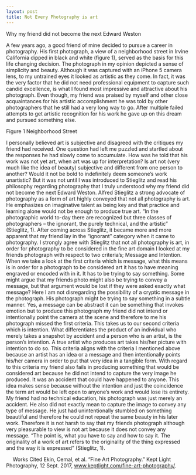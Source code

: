 ```yaml
---
layout: post
title: Not Every Photography is art 
---
```

Why my friend did not become the next Edward Weston

A few years ago, a good friend of mine decided to pursue a career in photography. His first photograph, a view of a neighborhood street in Irvine California dipped in black and white (figure 1), served as the basis for this life changing decision. The photograph in my opinion depicted a sense of simplicity and beauty. Although it was captured with an iPhone 5 camera lens, to my untrained eyes it looked as artistic as they come. In fact, it was the very factor that he did not need professional equipment to capture such candid excellence, is what I found most impressive and attractive about his photograph. Even though, my friend was praised by myself and other close acquaintances for his artistic accomplishment he was told by other photographers that he still had a very long way to go. After multiple failed attempts to get artistic recognition for his work he gave up on this dream and pursued something else.

 
Figure 1 Neighborhood Street

 I personally believed art is subjective and disagreed with the critiques my friend had received. One question had left me puzzled and startled about the responses he had slowly come to accumulate. How was he told that his work was not yet art, when art was up for interpretation? Is art not (very much like the idea of beauty) subjective and different from one person to another? Would it not be bold to indefinitely deem someone’s work unartistic? But it was not until I was introduced to Stieglitz and read his philosophy regarding photography that I truly understood why my friend did not become the next Edward Weston.
Alfred Stieglitz a strong advocate of photography as a form of art highly conveyed that not all photography is art. He emphasizes on imaginative talent as being key and that practice and learning alone would not be enough to produce true art. “In the photographic world to-day there are recognized but three classes of photographers – the ignorant, the purely technical, and the artistic” (Stieglitz, 1). After coming across Stieglitz, it became more and more apparent that my friend lay in the “ignorant” category when it came to photography. I strongly agree with Stieglitz that not all photography is art, in order for photography to be considered in the fine art domain I looked at my friends photograph with respect to two criteria’s; Message and Intention.
When we take a look at the first criteria which is message, what this means is in order for a photograph to be considered art it has to have meaning engraved or encoded with in it. It has to be trying to say something. Some might argue that my friends photo might also be trying to convey a message, but that argument would be lost if they were asked exactly what message? Here I am not disregarding the possibility of a cryptic message in the photograph. His photograph might be trying to say something in a subtle manner. Yes, a message can be abstract it can be something that invokes emotion but to produce this photograph my friend did not intend or intentionally point the camera at the scene and therefore to me his photograph missed the first criteria. This takes us to our second criteria which is intention.
   What differentiates the product of an individual who merely takes a snapshot by accident and a person who is an artist, is the person’s intention. A true artist who produces art takes his/her picture with intention to do so. This criteria aligns with the criteria I mentioned above because an artist has an idea or a message and then intentionally points his/her camera in order to put that very idea in a tangible form. With regard to this criteria my friend also fails in producing something that would be considered art because he did not intend to capture the very image he produced. It was an accident that could have happened to anyone. This idea makes sense because without the intention and just the coincidence the term art would be left open to anyone’s work and would lose its entirety. 
 My friend had no technical education, his photograph was just merely an accident. He also did not exactly mean to capture the image to convey any type of message. He just had unintentionally stumbled on something beautiful and therefore he could not repeat the same beauty in his later work. Therefore it is not harsh to say that my friends photograph although very pleasurable to view is not art because it does not convey any message. “The point is, what you have to say and how to say it. The originality of a work of art refers to the originality of the thing expressed and the way it is expressed” (Stieglitz, 1).


 
Works Cited
Ekin, Cemal, et al. “Fine Art Photography.” Kept Light Photography, 12 Sept. 2017, www.keptlight.com/fine-art-photography/.
